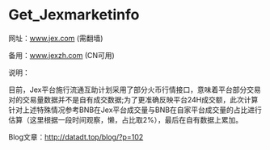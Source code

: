 # Get_Jexmarketinfo
网址：www.jex.com (需翻墙)

备用：www.jexzh.com (CN可用)

说明：

目前，Jex平台施行流通互助计划采用了部分火币行情接口，意味着平台部分交易对的交易量数据并不是自有成交数据;为了更准确反映平台24H成交额，此次计算针对上述特殊情况参考BNB在Jex平台成交量与BNB在自家平台成交量的占比进行估算（这里根据一段时间观察，懒，占比取2%），最后在自有数据上累加。

Blog文章：http://datadt.top/blog/?p=102

